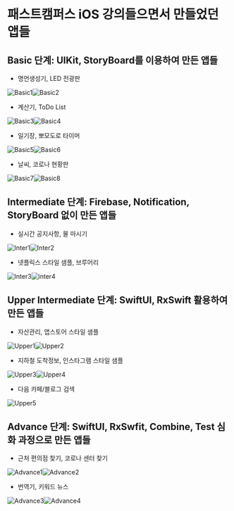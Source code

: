# 패스트캠퍼스 iOS 강의들으면서 만들었던 앱들

## Basic 단계: UIKit, StoryBoard를 이용하여 만든 앱들

- 명언생성기, LED 전광판

![Basic1](https://user-images.githubusercontent.com/1930670/182369269-c8949935-94c6-41f5-94e1-bf7040e3045b.gif)![Basic2](https://user-images.githubusercontent.com/1930670/182369286-319309c0-1104-4e16-bcc2-79f252cc1c43.gif)

- 계산기, ToDo List

![Basic3](https://user-images.githubusercontent.com/1930670/182369294-5691f2d6-b5c2-48cc-b6fe-b32c94143016.gif)![Basic4](https://user-images.githubusercontent.com/1930670/182369296-93683b4e-99e4-4f30-921c-fd3cc32f8897.gif)

- 일기장, 뽀모도로 타이머

![Basic5](https://user-images.githubusercontent.com/1930670/182369315-b7da441b-505e-4301-9ea4-c2ca6165dd3c.gif)![Basic6](https://user-images.githubusercontent.com/1930670/182369341-09c53adc-11e9-4f69-beb5-7ec10cc40ed2.gif)

- 날씨, 코로나 현황판

![Basic7](https://user-images.githubusercontent.com/1930670/182369356-2da4b8e5-577f-4766-9428-81d5b44b104a.gif)![Basic8](https://user-images.githubusercontent.com/1930670/182369357-08a86453-9fea-48bc-9b71-6b4bb86f4dfd.gif)



## Intermediate 단계: Firebase, Notification, StoryBoard 없이 만든 앱들

- 실시간 공지사항, 물 마시기 

![Inter1](https://user-images.githubusercontent.com/1930670/182373899-36076add-6e78-4e1c-9c8d-d3c87d5d1856.gif)![Inter2](https://user-images.githubusercontent.com/1930670/182373910-3f39b17c-6fa3-4012-99f0-123e50e4989a.gif)

- 넷플릭스 스타일 샘플, 브루어리

![Inter3](https://user-images.githubusercontent.com/1930670/182373926-2d792ead-23b9-46d2-97a0-7f18fa3304ae.gif)![inter4](https://user-images.githubusercontent.com/1930670/182373973-84e85ce5-2705-4ef0-aadc-158879a7e988.gif)



## Upper Intermediate 단계: SwiftUI, RxSwift 활용하여 만든 앱들

- 자산관리, 앱스토어 스타일 샘플

![Upper1](https://user-images.githubusercontent.com/1930670/182379831-b9fdbb91-db16-47d7-87d5-11deb9ca6590.gif)![Upper2](https://user-images.githubusercontent.com/1930670/182379860-2abb1b15-b2cd-40fa-ae33-31d29b5c3158.gif)

- 지하철 도착정보, 인스타그램 스타일 샘플

![Upper3](https://user-images.githubusercontent.com/1930670/182379877-441f17bc-6e39-4560-9f49-5cde843b3cf9.gif)![Upper4](https://user-images.githubusercontent.com/1930670/182379880-b4c8528d-8924-4911-addc-b2150fee4a5c.gif)

- 다음 카페/블로그 검색

![Upper5](https://user-images.githubusercontent.com/1930670/182379893-4fedba41-c74f-4db1-9b12-0f16cc3c983e.gif)



## Advance 단계: SwiftUI, RxSwfit, Combine, Test 심화 과정으로 만든 앱들

- 근처 편의점 찾기, 코로나 센터 찾기

![Advance1](https://user-images.githubusercontent.com/1930670/182390247-656cebdc-661f-4ec2-91f9-5533caa92b4d.gif)![Advance2](https://user-images.githubusercontent.com/1930670/182390285-23e136e0-d34b-41ff-8b8a-8edfa650d79d.gif)

- 번역기, 키워드 뉴스

![Advance3](https://user-images.githubusercontent.com/1930670/182390306-fbe3c988-609b-42eb-84d2-2d5cb0ce30c1.gif)![Advance4](https://user-images.githubusercontent.com/1930670/182390315-f9a66931-4322-4aba-96ad-e7135659f3b5.gif)
